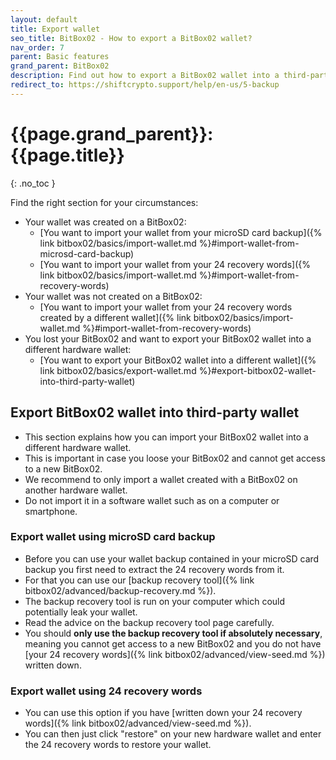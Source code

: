 ```yaml
---
layout: default
title: Export wallet
seo_title: BitBox02 - How to export a BitBox02 wallet?
nav_order: 7
parent: Basic features
grand_parent: BitBox02
description: Find out how to export a BitBox02 wallet into a third-party hardware wallet.
redirect_to: https://shiftcrypto.support/help/en-us/5-backup
---
```


# {{page.grand_parent}}: {{page.title}}
{: .no_toc }

Find the right section for your circumstances:
- Your wallet was created on a BitBox02:
  - [You want to import your wallet from your microSD card backup]({% link bitbox02/basics/import-wallet.md %}#import-wallet-from-microsd-card-backup)
  - [You want to import your wallet from your 24 recovery words]({% link bitbox02/basics/import-wallet.md %}#import-wallet-from-recovery-words)
- Your wallet was not created on a BitBox02:
  - [You want to import your wallet from your 24 recovery words created by a different wallet]({% link bitbox02/basics/import-wallet.md %}#import-wallet-from-recovery-words)
- You lost your BitBox02 and want to export your BitBox02 wallet into a different hardware wallet:
  - [You want to export your BitBox02 wallet into a different wallet]({% link bitbox02/basics/export-wallet.md %}#export-bitbox02-wallet-into-third-party-wallet)


## Export BitBox02 wallet into third-party wallet
- This section explains how you can import your BitBox02 wallet into a different hardware wallet.
- This is important in case you loose your BitBox02 and cannot get access to a new BitBox02.
- We recommend to only import a wallet created with a BitBox02 on another hardware wallet.
 - Do not import it in a software wallet such as on a computer or smartphone.

### Export wallet using microSD card backup
- Before you can use your wallet backup contained in your microSD card backup you first need to extract the 24 recovery words from it.
- For that you can use our [backup recovery tool]({% link bitbox02/advanced/backup-recovery.md %}).
- The backup recovery tool is run on your computer which could potentially leak your wallet.
- Read the advice on the backup recovery tool page carefully.
- You should **only use the backup recovery tool if absolutely necessary**, meaning you cannot get access to a new BitBox02 and you do not have [your 24 recovery words]({% link bitbox02/advanced/view-seed.md %}) written down.

### Export wallet using 24 recovery words
- You can use this option if you have [written down your 24 recovery words]({% link bitbox02/advanced/view-seed.md %}).
- You can then just click "restore" on your new hardware wallet and enter the 24 recovery words to restore your wallet.
